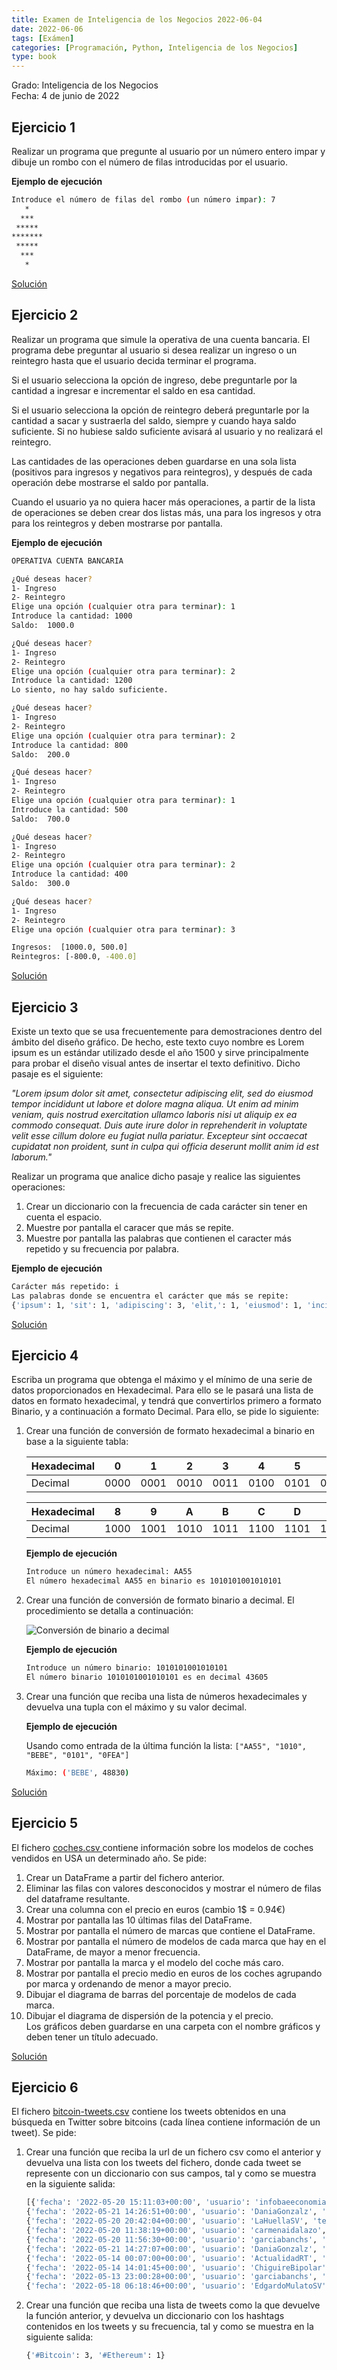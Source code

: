 ```yaml
---
title: Examen de Inteligencia de los Negocios 2022-06-04
date: 2022-06-06
tags: [Exámen]
categories: [Programación, Python, Inteligencia de los Negocios]
type: book
---
```


Grado: Inteligencia de los Negocios  
Fecha: 4 de junio de 2022

## Ejercicio 1

Realizar un programa que pregunte al usuario por un número entero impar y dibuje un rombo con el número de filas introducidas por el usuario.

**Ejemplo de ejecución**

```sh
Introduce el número de filas del rombo (un número impar): 7
   *
  ***
 *****
*******
 *****
  ***
   *
```

<a href="https://colab.research.google.com/github/asalber/aprendeconalf/blob/master/content/es/docencia/python/examenes/inteligencia-negocios/soluciones/examen-2022-04-24/ejercicio1.ipynb" class="btn btn-info" target="_blank">Solución</a>

## Ejercicio 2

Realizar un programa que simule la operativa de una cuenta bancaria. El programa debe preguntar al usuario si desea realizar un ingreso o un reintegro hasta que el usuario decida terminar el programa.

Si el usuario selecciona la opción de ingreso, debe preguntarle por la cantidad a ingresar e incrementar el saldo en esa cantidad.

Si el usuario selecciona la opción de reintegro deberá preguntarle por la cantidad a sacar y sustraerla del saldo, siempre y cuando haya saldo suficiente. Si no hubiese saldo suficiente avisará al usuario y no realizará el reintegro.

Las cantidades de las operaciones deben guardarse en una sola lista (positivos para ingresos y negativos para reintegros), y después de cada operación debe mostrarse el saldo por pantalla.

Cuando el usuario ya no quiera hacer más operaciones, a partir de la lista de operaciones se deben crear dos listas más, una para los ingresos y otra para los reintegros y deben mostrarse por pantalla.

**Ejemplo de ejecución**

```sh
OPERATIVA CUENTA BANCARIA

¿Qué deseas hacer?
1- Ingreso
2- Reintegro
Elige una opción (cualquier otra para terminar): 1
Introduce la cantidad: 1000
Saldo:  1000.0

¿Qué deseas hacer?
1- Ingreso
2- Reintegro
Elige una opción (cualquier otra para terminar): 2
Introduce la cantidad: 1200
Lo siento, no hay saldo suficiente.

¿Qué deseas hacer?
1- Ingreso
2- Reintegro
Elige una opción (cualquier otra para terminar): 2
Introduce la cantidad: 800
Saldo:  200.0

¿Qué deseas hacer?
1- Ingreso
2- Reintegro
Elige una opción (cualquier otra para terminar): 1
Introduce la cantidad: 500
Saldo:  700.0

¿Qué deseas hacer?
1- Ingreso
2- Reintegro
Elige una opción (cualquier otra para terminar): 2
Introduce la cantidad: 400
Saldo:  300.0

¿Qué deseas hacer?
1- Ingreso
2- Reintegro
Elige una opción (cualquier otra para terminar): 3

Ingresos:  [1000.0, 500.0]
Reintegros: [-800.0, -400.0]
```

<a href="https://colab.research.google.com/github/asalber/aprendeconalf/blob/master/content/es/docencia/python/examenes/inteligencia-negocios/soluciones/examen-2022-04-04/ejercicio2.ipynb" class="btn btn-info" target="_blank">Solución</a>

## Ejercicio 3

Existe un texto que se usa frecuentemente para demostraciones dentro del ámbito del diseño gráfico. De hecho, este texto cuyo nombre es Lorem ipsum es un estándar utilizado desde el año 1500 y sirve principalmente para probar el diseño visual antes de insertar el texto definitivo. Dicho pasaje es el siguiente:

_"Lorem ipsum dolor sit amet, consectetur adipiscing elit, sed do eiusmod tempor incididunt ut labore et dolore magna aliqua. Ut enim ad minim veniam, quis nostrud exercitation ullamco laboris nisi ut aliquip ex ea commodo consequat. Duis aute irure dolor in reprehenderit in voluptate velit esse cillum dolore eu fugiat nulla pariatur. Excepteur sint occaecat cupidatat non proident, sunt in culpa qui officia deserunt mollit anim id est laborum."_

Realizar un programa que analice dicho pasaje y realice las siguientes operaciones:

1. Crear un diccionario con la frecuencia de cada carácter sin tener en cuenta el espacio.
2. Muestre por pantalla el caracer que más se repite.
3. Muestre por pantalla las palabras que contienen el caracter más repetido y su frecuencia por palabra.

**Ejemplo de ejecución**

```sh
Carácter más repetido: i
Las palabras donde se encuentra el carácter que más se repite:
{'ipsum': 1, 'sit': 1, 'adipiscing': 3, 'elit,': 1, 'eiusmod': 1, 'incididunt': 3, 'aliqua.': 1, 'enim': 1, 'minim': 2, 'veniam,': 1, 'quis': 1, 'exercitation': 2, 'laboris': 1, 'nisi': 2, 'aliquip': 2, 'Duis': 1, 'irure': 1, 'in': 1, 'reprehenderit': 1, 'velit': 1, 'cillum': 1, 'fugiat': 1, 'pariatur.': 1, 'sint': 1, 'cupidatat': 1, 'proident,': 1, 'qui': 1, 'officia': 2, 'mollit': 1, 'anim': 1, 'id': 1}
```

<a href="https://colab.research.google.com/github/asalber/aprendeconalf/blob/master/content/es/docencia/python/examenes/inteligencia-negocios/soluciones/examen-2022-04-04/ejercicio3.ipynb" class="btn btn-info" target="_blank">Solución</a>

## Ejercicio 4

Escriba un programa que obtenga el máximo y el mínimo de una serie de datos proporcionados en Hexadecimal. Para ello se le pasará una lista de datos en formato hexadecimal, y tendrá que convertirlos primero a formato Binario, y a continuación a formato Decimal. Para ello, se pide lo siguiente:

1. Crear una función de conversión de formato hexadecimal a binario en base a la siguiente tabla:

    | Hexadecimal |  0   |  1   |  2   |  3   |  4   |  5   |  6   |  7   |
    | :---------- | :--: | :--: | :--: | :--: | :--: | :--: | :--: | :--: |
    | Decimal     | 0000 | 0001 | 0010 | 0011 | 0100 | 0101 | 0110 | 0111 |
   
    | Hexadecimal |  8   |  9   |  A   |  B   |  C   |  D   |  E   |  F   |
    | :---------- | :--: | :--: | :--: | :--: | :--: | :--: | :--: | :--: |
    | Decimal     | 1000 | 1001 | 1010 | 1011 | 1100 | 1101 | 1110 | 1111 |

    **Ejemplo de ejecución**

    ```sh
    Introduce un número hexadecimal: AA55
    El número hexadecimal AA55 en binario es 1010101001010101
    ```

2. Crear una función de conversión de formato binario a decimal. El procedimiento se detalla a continuación:

    ![Conversión de binario a decimal](../img/conversion-binario-decimal.png)

    **Ejemplo de ejecución**
    ```sh
    Introduce un número binario: 1010101001010101
    El número binario 1010101001010101 es en decimal 43605
    ```

3. Crear una función que reciba una lista de números hexadecimales y devuelva una tupla con el máximo y su valor decimal.

    **Ejemplo de ejecución**

    Usando como entrada de la última función la lista: `["AA55", "1010", "BEBE", "0101", "0FEA"]`
    ```sh
    Máximo: ('BEBE', 48830)
    ```

<a href="https://colab.research.google.com/github/asalber/aprendeconalf/blob/master/content/es/docencia/python/examenes/inteligencia-negocios/soluciones/examen-2022-04-04/ejercicio4.ipynb" class="btn btn-info" target="_blank">Solución</a>

## Ejercicio 5

El fichero [coches.csv ](https://aprendeconalf.es/docencia/python/examenes/inteligencia-negocios/soluciones/examen-2022-06-04/coches.csv) contiene información sobre los modelos de coches vendidos en USA un determinado año. Se pide: 

1. Crear un DataFrame a partir del fichero anterior. 
2. Eliminar las filas con valores desconocidos y mostrar el número de filas del dataframe resultante. 
3. Crear una columna con el precio en euros (cambio 1$ = 0.94€) 
4. Mostrar por pantalla las 10 últimas filas del DataFrame. 
5. Mostrar por pantalla el número de marcas que contiene el DataFrame. 
6. Mostrar por pantalla el número de modelos de cada marca que hay en el DataFrame, de mayor a menor frecuencia. 
7. Mostrar por pantalla la marca y el modelo del coche más caro. 
8. Mostrar por pantalla el precio medio en euros de los coches agrupando por marca y ordenando de menor a mayor precio. 
9. Dibujar el diagrama de barras del porcentaje de modelos de cada marca. 
10. Dibujar el diagrama de dispersión de la potencia y el precio.  
Los gráficos deben guardarse en una carpeta con el nombre gráficos y deben tener un título adecuado. 

<a href="https://colab.research.google.com/github/asalber/aprendeconalf/blob/master/content/es/docencia/python/examenes/inteligencia-negocios/soluciones/examen-2022-04-04/ejercicio5.ipynb" class="btn btn-info" target="_blank">Solución</a>

## Ejercicio 6

El fichero [bitcoin-tweets.csv](https://aprendeconalf.es/docencia/python/examenes/inteligencia-negocios/soluciones/examen-2022-06-04/bitcoin-tweets.csv) contiene los tweets obtenidos en una búsqueda en Twitter sobre bitcoins (cada línea contiene información de un tweet). Se pide: 

1. Crear una función que reciba la url de un fichero csv como el anterior y devuelva una lista con los tweets del fichero, donde cada tweet se represente con un diccionario con sus campos, tal y como se muestra en la siguiente salida: 

    ```sh
    [{'fecha': '2022-05-20 15:11:03+00:00', 'usuario': 'infobaeeconomia', 'texto': 'Bill Gates contra el Bitcoin: “No aporta nada” https://t.co/pZBlC664gw', 'likes': '496'}, 
    {'fecha': '2022-05-21 14:26:51+00:00', 'usuario': 'DaniaGonzalz', 'texto': 'El Salvador hoy es un referente en materia de Inclusión Financiera gracias a la Ley #Bitcoin, países de la región c… https://t.co/P8oS2nfm36', 'likes': '554'}, 
    {'fecha': '2022-05-20 20:42:04+00:00', 'usuario': 'LaHuellaSV', 'texto': 'El asesor en criptoeconomía y fundador de Criptokuántica, Néstor Kreimer, afirmó que El Salvador tiene actualmente… https://t.co/HbSqrQYk67', 'likes': '57'}, 
    {'fecha': '2022-05-20 11:38:19+00:00', 'usuario': 'carmenaidalazo', 'texto': 'La ironía con bitcoin es que años de bajas tasas y politica monetaria expansiva alimentaron incrementos en precios… https://t.co/cm2mo86eKy', 'likes': '284'}, 
    {'fecha': '2022-05-20 11:56:30+00:00', 'usuario': 'garciabanchs', 'texto': 'Cuando a soberbios del #Bitcoin aún les cambiaban los pañales, ya me quemaba las pestañas en mi doctorado de Econom… https://t.co/82tj5Dcalp', 'likes': '74'}, 
    {'fecha': '2022-05-21 14:27:07+00:00', 'usuario': 'DaniaGonzalz', 'texto': '"El Salvador es la capital del #Bitcoin #Ethereum , invitamos a todos los países a invertir en el futuro, por eso nuestro p… https://t.co/UnQVQZj7aw"', 'likes': '89'}, 
    {'fecha': '2022-05-14 00:07:00+00:00', 'usuario': 'ActualidadRT', 'texto': "@ActualidadRT's account has been withheld in Belgium, Austria, Bulgaria, Sweden, Croatia, Spain, Slovenia, Cyprus, Slovakia, Czech Republic, Romania, Portugal, Poland, Denmark, Netherlands, Estonia, Malta, Luxembourg, Finland, France, Lithuania, Germany, Greece, Latvia, Hungary, Italy, Ireland, United Kingdom in response to a legal demand. Learn more.", 'likes': '1037'}, 
    {'fecha': '2022-05-14 14:01:45+00:00', 'usuario': 'ChiguireBipolar', 'texto': 'Testigo de Jehová se esconde de promotor del Bitcoin https://t.co/odVOELmYKu https://t.co/GOtuWLoGhT', 'likes': '1082'}, {'fecha': '2022-05-15 01:21:58+00:00', 'usuario': 'el_pais', 'texto': 'El Salvador convirtió al Bitcoin en su moneda legal. Con la caída de las criptomonedas, han caído en picado también… https://t.co/fFlk1P1LSj', 'likes': '551'}, 
    {'fecha': '2022-05-13 23:00:28+00:00', 'usuario': 'garciabanchs', 'texto': 'La cantidad de dinero que han perdido fans por hacerle caso a celebridades en torno a la adquisición de criptomoned… https://t.co/UOjmvj4Jxq', 'likes': '1143'}, {'fecha': '2022-05-14 15:44:24+00:00', 'usuario': 'juanrallo', 'texto': 'Llevas diciendo que Bitcoin es una burbuja desde que cotizaba a 100 dólares. Que sepamos los patrones típicos de un… https://t.co/2inCgvPHnE', 'likes': '1423'}, {'fecha': '2022-05-14 16:01:48+00:00', 'usuario': 'wallstwolverine', 'texto': 'Los mismos políticos que asesoraban a Venezuela en sus políticas económicas te dan lecciones hoy de lo peligroso qu… https://t.co/wRje03EydN', 'likes': '1543'}, 
    {'fecha': '2022-05-18 06:18:46+00:00', 'usuario': 'EdgardoMulatoSV', 'texto': 'Ya se preguntaron, ¿Por qué sube la ola de homicidios y ataques al Gobierno cuando vienen INVERSIONISTAS al país?… https://t.co/T5PCT8RgKB', 'likes': '796'}]
    ```

2. Crear una función que reciba una lista de tweets como la que devuelve la función anterior, y devuelva un diccionario con los hashtags contenidos en los tweets y su frecuencia, tal y como se muestra en la siguiente salida:

    ```sh
    {'#Bitcoin': 3, '#Ethereum': 1}
    ```


